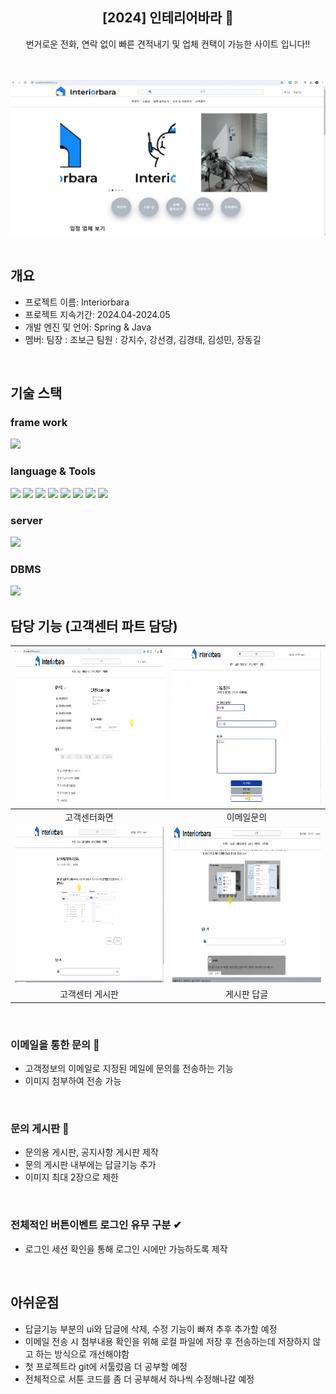 <div align="center">
<h2>[2024] 인테리어바라 📰</h2>
번거로운 전화, 연락 없이 빠른 견적내기 및 업체 컨택이 가능한 사이트 입니다!!<br> 
</div>
<br/>
<br/>

![설명 텍스트](src/main/webapp/resources/inbahead.png)
<br/>
<br/>

## 개요
- 프로젝트 이름: Interiorbara
- 프로젝트 지속기간: 2024.04-2024.05
- 개발 엔진 및 언어: Spring & Java
- 멤버: 팀장 : 조보근 팀원 : 강지수, 강선경, 김경태, 김성민, 장동길
<br/>


## 기술 스택

### frame work
<img src="https://img.shields.io/badge/Spring-6DB33F?style=flat-square&logo=Spring&logoColor=white"/>

### language & Tools
<img src="https://img.shields.io/badge/java-007396?style=flat-square&logo=java&logoColor=white"/> <img src="https://img.shields.io/badge/HTML5-E34F26?style=flat-square&logo=html5&logoColor=white"/> <img src="https://img.shields.io/badge/CSS-1572B6?style=flatsquare&logo=css3&logoColor=white"/> <img src="https://img.shields.io/badge/jQuery-0769AD?style=flat-square&logo=jQuery&logoColor=white"/> <img src="https://img.shields.io/badge/Python-3776AB?style=flat-square&logo=Python&logoColor=white"/> <img src="https://img.shields.io/badge/Selenium-43B02A?style=flat-square&logo=Selenium&logoColor=white"/> <img src="https://img.shields.io/badge/JavaScript-F7DF1E?style=flat-square&logo=JavaScript&logoColor=black"/> 
<a href="https://github.com/Hun-Se"><img src="https://img.shields.io/badge/GitHub-181717?style=flat-square&logo=GitHub&logoColor=white"/></a>

### server 
<img src="https://img.shields.io/badge/apachetomcat-E34F26?style=flat-square&logo=apachetomcat&logoColor=white"/>

### DBMS
<img src="https://img.shields.io/badge/ORACLE-F80000?style=flat-square&logo=oracle&logoColor=white"/>
<br/>

## 담당 기능 (고객센터 파트 담당)

|<img src="src/main/webapp/resources/bara-cshome.png" width="500" height="250"/>|<img src="src/main/webapp/resources/bara-csmail.png" width="500" height="250"/>|
|:---:|:---:|
|고객센터화면|이메일문의|
|<img src="src/main/webapp/resources/bara-cs content.png" width="500" height="250"/>|<img src="src/main/webapp/resources/bara-cs reply.png" width="500" height="250"/>|
|고객센터 게시판|게시판 답글|
<br/>

### 이메일을 통한 문의 📧
- 고객정보의 이메일로 지정된 메일에 문의를 전송하는 기능 
- 이미지 첨부하여 전송 가능
<br/>

### 문의 게시판 📢
- 문의용 게시판, 공지사항 게시판 제작
- 문의 게시판 내부에는 답글기능 추가
- 이미지 최대 2장으로 제한
<br/>

### 전체적인 버튼이벤트 로그인 유무 구분 ✔
- 로그인 세션 확인을 통해 로그인 시에만 가능하도록 제작
<br/>

## 아쉬운점

- 답글기능 부분의 ui와 답글에 삭제, 수정 기능이 빠져 추후 추가할 예정
- 이메일 전송 시 첨부내용 확인을 위해 로컬 파일에 저장 후 전송하는데 저장하지 않고 하는 방식으로 개선해야함
- 첫 프로젝트라 git에 서툴렀음 더 공부할 예정
- 전체적으로 서툰 코드를 좀 더 공부해서 하나씩 수정해나갈 예정
